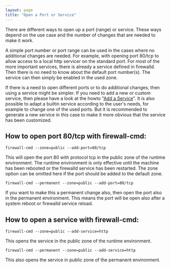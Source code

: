 ```yaml
---
layout: page
title: "Open a Port or Service"
---
```


There are different ways to open up a port (range) or service. These ways depend on the use case and the number of changes that are needed to make it work.

A simple port number or port range can be used in the cases where no additional changes are needed. For example, with opening port 80/tcp to allow access to a local http servicer on the standard port. For most of the more important services, there is already a service defined in firewalld. Then there is no need to know about the default port number(s). The service can then simply be enabled in the used zone.

If there is a need to open different ports or to do additional changes, then using a service might be simpler. If you need to add a new or custom service, then please have a look at the howto "[Add a Service](add-a-service.html)". It is also possible to adapt a builtin service according to the user's needs, for example to change one of the used ports. But it is recommended to generate a new service in this case to make it more obvious that the service has been customized.

## How to open port 80/tcp with firewall-cmd:

    firewall-cmd --zone=public --add-port=80/tcp

This will open the port 80 with protocol tcp in the public zone of the runtime environment. The runtime environment is only effective until the machine has been rebooted or the firewalld service has been restarted. The zone option can be omitted here if the port should be added to the default zone.

    firewall-cmd --permanent --zone=public --add-port=80/tcp

If you want to make this a permanent change also, then open the port also in the permanent environment. This means the port will be open also after a system reboot or firewalld service reload.

## How to open a service with firewall-cmd:

    firewall-cmd --zone=public --add-service=http

This opens the service in the public zone of the runtime environment.

    firewall-cmd --permanent --zone=public --add-service=http

This also opens the service in public zone of the permanent environment.

